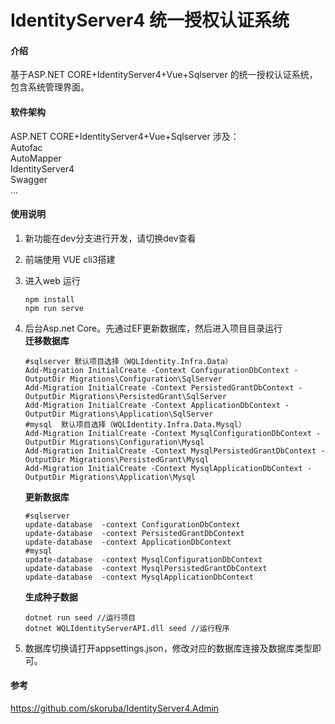 # IdentityServer4 统一授权认证系统

#### 介绍
基于ASP.NET CORE+IdentityServer4+Vue+Sqlserver 的统一授权认证系统，包含系统管理界面。

#### 软件架构
ASP.NET CORE+IdentityServer4+Vue+Sqlserver
涉及：  
Autofac  
AutoMapper  
IdentityServer4  
Swagger  
...

#### 使用说明
1. 新功能在dev分支进行开发，请切换dev查看
2. 前端使用 VUE cli3搭建  
3. 进入web 运行 
    ```
    npm install  
    npm run serve
    ```
4. 后台Asp.net Core。先通过EF更新数据库，然后进入项目目录运行   
    **迁移数据库**
    ```
    #sqlserver 默认项目选择（WQLIdentity.Infra.Data）
    Add-Migration InitialCreate -Context ConfigurationDbContext -OutputDir Migrations\Configuration\SqlServer
    Add-Migration InitialCreate -Context PersistedGrantDbContext -OutputDir Migrations\PersistedGrant\SqlServer
    Add-Migration InitialCreate -Context ApplicationDbContext -OutputDir Migrations\Application\SqlServer
    #mysql  默认项目选择（WQLIdentity.Infra.Data.Mysql）
    Add-Migration InitialCreate -Context MysqlConfigurationDbContext -OutputDir Migrations\Configuration\Mysql
    Add-Migration InitialCreate -Context MysqlPersistedGrantDbContext -OutputDir Migrations\PersistedGrant\Mysql
    Add-Migration InitialCreate -Context MysqlApplicationDbContext -OutputDir Migrations\Application\Mysql
    ```
    **更新数据库**  
    ```
    #sqlserver
    update-database  -context ConfigurationDbContext
    update-database  -context PersistedGrantDbContext
    update-database  -context ApplicationDbContext
    #mysql
    update-database  -context MysqlConfigurationDbContext
    update-database  -context MysqlPersistedGrantDbContext
    update-database  -context MysqlApplicationDbContext
    ```
    **生成种子数据**
    ```
    dotnet run seed //运行项目
    dotnet WQLIdentityServerAPI.dll seed //运行程序
    ```
    
5. 数据库切换请打开appsettings.json，修改对应的数据库连接及数据库类型即可。



#### 参考
https://github.com/skoruba/IdentityServer4.Admin
